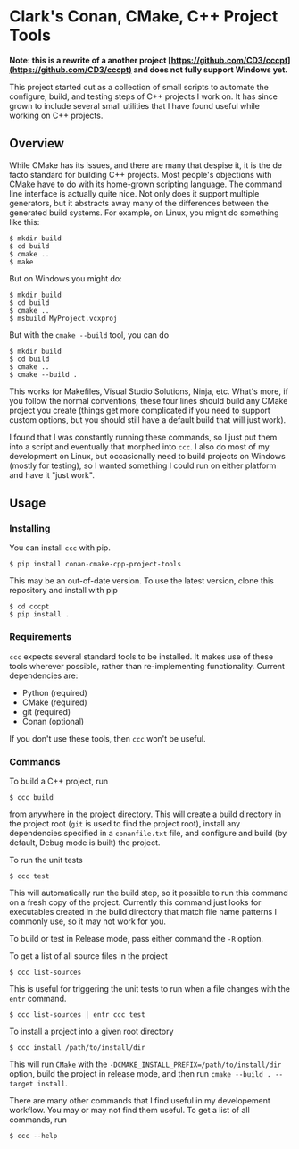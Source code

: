 # Clark's Conan, CMake, C++ Project Tools

**Note: this is a rewrite of a another project [https://github.com/CD3/cccpt](https://github.com/CD3/cccpt) and does not fully support Windows yet.**

This project started out as a collection of small scripts to automate the configure, build, and testing steps of
C++ projects I work on. It has since grown to include several small utilities that I have found useful while
working on C++ projects.


## Overview

While CMake has its issues, and there are many that despise it, it is the de facto standard for building C++ projects.
Most people's objections with CMake have to do with its home-grown scripting language. The command line interface
is actually quite nice. Not only does it support multiple generators, but it abstracts away many of the differences
between the generated build systems. For example, on Linux, you might do something like this:

```
$ mkdir build
$ cd build
$ cmake ..
$ make
```

But on Windows you might do:
```
$ mkdir build
$ cd build
$ cmake ..
$ msbuild MyProject.vcxproj
```

But with the `cmake --build` tool, you can do
```
$ mkdir build
$ cd build
$ cmake ..
$ cmake --build .
```
This works for Makefiles, Visual Studio Solutions, Ninja, etc.
What's more, if you follow the normal conventions, these four lines should
build any CMake project you create (things get more complicated if you need to
support custom options, but you should still have a default build that will just work).

I found that I was constantly running these commands, so I just put them into a script and eventually that morphed into
`ccc`. I also do most of my development on Linux, but occasionally need to build projects on Windows (mostly for testing),
so I wanted something I could run on either platform and have it "just work".

## Usage

### Installing

You can install `ccc` with pip.

```
$ pip install conan-cmake-cpp-project-tools
```

This may be an out-of-date version. To use the latest version, clone this repository and install with pip
```
$ cd cccpt
$ pip install .
```

### Requirements

`ccc` expects several standard tools to be installed. It makes use of these tools wherever possible, rather
than re-implementing functionality. Current dependencies are:

- Python (required)
- CMake (required)
- git (required)
- Conan (optional)

If you don't use these tools, then `ccc` won't be useful.

### Commands

To build a C++ project, run
```
$ ccc build
```
from anywhere in the project directory.
This will create a build directory in the project root
(`git` is used to find the project root), install any dependencies specified in a `conanfile.txt` file,
and configure and build (by default, Debug mode is built) the project.

To run the unit tests
```
$ ccc test
```
This will automatically run the build step, so it possible to run this command on a fresh copy of the project.
Currently this command just looks for executables created in the build directory that match file name patterns
I commonly use, so it may not work for you.

To build or test in Release mode, pass either command the `-R` option.

To get a list of all source files in the project
```
$ ccc list-sources
```
This is useful for triggering the unit tests to run when a file changes with the `entr` command.
```
$ ccc list-sources | entr ccc test
```

To install a project into a given root directory
```
$ ccc install /path/to/install/dir
```
This will run `CMake` with the `-DCMAKE_INSTALL_PREFIX=/path/to/install/dir` option, build the project in release mode,
and then run `cmake --build . --target install`.

There are many other commands that I find useful in my developement workflow. You may or may not find them useful. To get
a list of all commands, run
```
$ ccc --help
```
